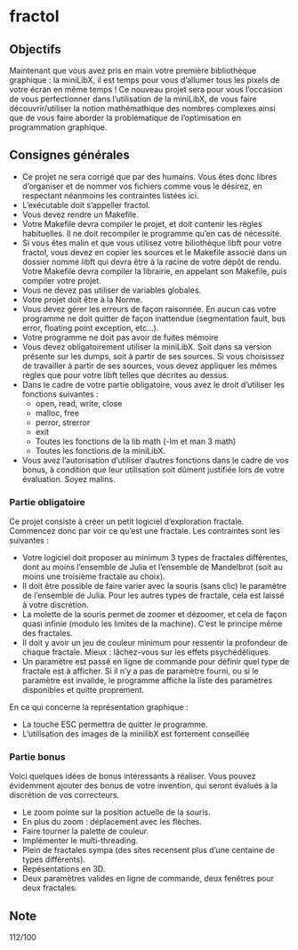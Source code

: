 # fractol

## Objectifs
Maintenant que vous avez pris en main votre première bibliothèque graphique :
la miniLibX, il est temps pour vous d’allumer tous les pixels de votre écran en même
temps !
Ce nouveau projet sera pour vous l’occasion de vous perfectionner dans l’utilisation
de la miniLibX, de vous faire découvrir/utiliser la notion mathémathique des nombres
complexes ainsi que de vous faire aborder la problématique de l’optimisation en programmation graphique.

## Consignes générales
- Ce projet ne sera corrigé que par des humains. Vous êtes donc libres d’organiser
et de nommer vos fichiers comme vous le désirez, en respectant néanmoins les
contraintes listées ici.
- L’exécutable doit s’appeller fractol.
- Vous devez rendre un Makefile.
- Votre Makefile devra compiler le projet, et doit contenir les règles habituelles. Il
ne doit recompiler le programme qu’en cas de nécessité.
- Si vous êtes malin et que vous utilisez votre biliothèque libft pour votre fractol,
vous devez en copier les sources et le Makefile associé dans un dossier nommé
libft qui devra être à la racine de votre dépôt de rendu. Votre Makefile devra
compiler la librairie, en appelant son Makefile, puis compiler votre projet.
- Vous ne devez pas utiliser de variables globales.
- Votre projet doit être à la Norme.
- Vous devez gérer les erreurs de façon raisonnée. En aucun cas votre programme
ne doit quitter de façon inattendue (segmentation fault, bus error, floating point
exception, etc...).
- Votre programme ne doit pas avoir de fuites mémoire
- Vous devez obligatoirement utiliser la miniLibX. Soit dans sa version présente
sur les dumps, soit à partir de ses sources. Si vous choisissez de travailler à partir
de ses sources, vous devez appliquer les mêmes règles que pour votre libft telles
que décrites au dessus.
- Dans le cadre de votre partie obligatoire, vous avez le droit d’utiliser les fonctions suivantes :
	- open, read, write, close
	- malloc, free
	- perror, strerror 
	- exit 
	- Toutes les fonctions de la lib math (-lm et man 3 math)
	- Toutes les fonctions de la miniLibX.
- Vous avez l’autorisation d’utiliser d’autres fonctions dans le cadre de vos bonus, à
condition que leur utilisation soit dûment justifiée lors de votre évaluation. Soyez
malins.

### Partie obligatoire
Ce projet consiste à créer un petit logiciel d’exploration fractale. Commencez donc
par voir ce qu’est une fractale.
Les contraintes sont les suivantes :
- Votre logiciel doit proposer au minimum 3 types de fractales différentes, dont au
moins l’ensemble de Julia et l’ensemble de Mandelbrot (soit au moins une troisième
fractale au choix).
- Il doit être possible de faire varier avec la souris (sans clic) le paramètre de l’ensemble de Julia. Pour les autres types de fractale, cela est laissé à votre discrétion.
- La molette de la souris permet de zoomer et dézoomer, et cela de façon quasi
infinie (modulo les limites de la machine). C’est le principe même des fractales.
- Il doit y avoir un jeu de couleur minimum pour ressentir la profondeur de chaque
fractale. Mieux : lâchez-vous sur les effets psychédéliques.
- Un paramètre est passé en ligne de commande pour définir quel type de fractale
est à afficher. Si il n’y a pas de paramètre fourni, ou si le paramètre est invalide,
le programme affiche la liste des paramètres disponibles et quitte proprement.

En ce qui concerne la représentation graphique :
- La touche ESC permettra de quitter le programme.
- L’utilisation des images de la minilibX est fortement conseillée

### Partie bonus
Voici quelques idées de bonus intéressants à réaliser. Vous pouvez évidemment ajouter
des bonus de votre invention, qui seront évalués à la discrétion de vos correcteurs.
- Le zoom pointe sur la position actuelle de la souris.
- En plus du zoom : déplacement avec les flèches.
- Faire tourner la palette de couleur.
- Implémenter le multi-threading.
- Plein de fractales sympa (des sites recensent plus d’une centaine de types différents).
- Repésentations en 3D.
- Deux paramètres valides en ligne de commande, deux fenêtres pour deux fractales.

## Note
112/100
